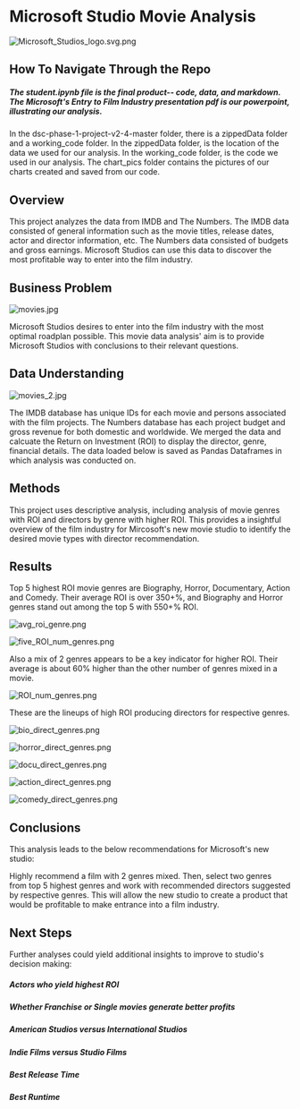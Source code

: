 # Microsoft Studio Movie Analysis


![Microsoft_Studios_logo.svg.png](dsc-phase-1-project-v2-4-master/chart_pics/Microsoft_Studios_logo.svg.png)

## How To Navigate Through the Repo

##### The student.ipynb file is the final product-- code, data, and markdown. The Microsoft's Entry to Film Industry presentation pdf is our powerpoint, illustrating our analysis.

In the dsc-phase-1-project-v2-4-master folder, there is a zippedData folder and a working_code folder. In the zippedData folder, is the location of the data we used for our analysis. In the working_code folder, is the code we used in our analysis.  The chart_pics folder contains the pictures of our charts created and saved from our code.

## Overview

This project analyzes the data from IMDB and The Numbers. The IMDB data consisted of general information such as the movie titles, release dates, actor and director information, etc. The Numbers data consisted of budgets and gross earnings. Microsoft Studios can use this data to discover the most profitable way to enter into the film industry.

## Business Problem

![movies.jpg](dsc-phase-1-project-v2-4-master/chart_pics/movies.jpg)

Microsoft Studios desires to enter into the film industry with the most optimal roadplan possible. This movie data analysis' aim is to provide Microsoft Studios with conclusions to their relevant questions.

## Data Understanding

![movies_2.jpg](dsc-phase-1-project-v2-4-master/chart_pics/movies_2.jpg)

The IMDB database has unique IDs for each movie and persons associated with the film projects. The Numbers database has each project budget and gross revenue for both domestic and worldwide. We merged the data and calcuate the Return on Investment (ROI) to display the director, genre, financial details. The data loaded below is saved as Pandas Dataframes in which analysis was conducted on.

## Methods

This project uses descriptive analysis, including analysis of movie genres with ROI and directors by genre with higher ROI. This provides a insightful overview of the film industry for Mircosoft's new movie studio to identify the desired movie types with director recommendation.

## Results

Top 5 highest ROI movie genres are Biography, Horror, Documentary, Action and Comedy. Their average ROI is over 350+%, and Biography and Horror genres stand out among the top 5 with 550+% ROI.

![avg_roi_genre.png](dsc-phase-1-project-v2-4-master/chart_pics/avg_roi_genre.png)

![five_ROI_num_genres.png](dsc-phase-1-project-v2-4-master/chart_pics/five_ROI_num_genres.png)

Also a mix of 2 genres appears to be a key indicator for higher ROI. Their average is about 60% higher than the other number of genres mixed in a movie.

![ROI_num_genres.png](dsc-phase-1-project-v2-4-master/chart_pics/ROI_num_genres.png)

These are the lineups of high ROI producing directors for respective genres.

![bio_direct_genres.png](dsc-phase-1-project-v2-4-master/chart_pics/bio_direct_genres.png)

![horror_direct_genres.png](dsc-phase-1-project-v2-4-master/chart_pics/horror_direct_genres.png)

![docu_direct_genres.png](dsc-phase-1-project-v2-4-master/chart_pics/docu_direct_genres.png)

![action_direct_genres.png](dsc-phase-1-project-v2-4-master/chart_pics/action_direct_genres.png)

![comedy_direct_genres.png](dsc-phase-1-project-v2-4-master/chart_pics/comedy_direct_genres.png)


## Conclusions

This analysis leads to the below recommendations for Microsoft's new studio:

Highly recommend a film with 2 genres mixed. Then, select two genres from top 5 highest genres and work with recommended directors suggested by respective genres. This will allow the new studio to create a product that would be profitable to make entrance into a film industry. 


## Next Steps

Further analyses could yield additional insights to improve to studio's decision making:

##### Actors who yield highest ROI
##### Whether Franchise or Single movies generate better profits
##### American Studios versus International Studios
##### Indie Films versus Studio Films
##### Best Release Time
##### Best Runtime


